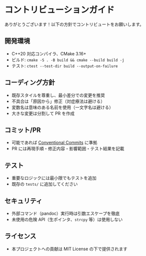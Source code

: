 # コントリビューションガイド

ありがとうございます！以下の方針でコントリビュートをお願いします。

## 開発環境
- C++20 対応コンパイラ、CMake 3.16+
- ビルド: `cmake -S . -B build && cmake --build build -j`
- テスト: `ctest --test-dir build --output-on-failure`

## コーディング方針
- 既存スタイルを尊重し、最小差分での変更を推奨
- 不具合は「原因から」修正（対症療法は避ける）
- 変数名は意味のある名前を使用（一文字名は避ける）
- 大きな変更は分割して PR を作成

## コミット/PR
- 可能であれば [Conventional Commits](https://www.conventionalcommits.org/ja/v1.0.0/) に準拠
- PR には再現手順・修正内容・影響範囲・テスト結果を記載

## テスト
- 重要なロジックには最小限でもテストを追加
- 既存の `tests/` に追加してください

## セキュリティ
- 外部コマンド（pandoc）実行時は引数エスケープを徹底
- 未使用の危険 API（生ポインタ、`strcpy` 等）は使用しない

## ライセンス
- 本プロジェクトへの貢献は MIT License の下で提供されます

